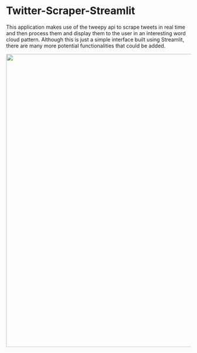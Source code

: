 # Twitter-Scraper-Streamlit

This application makes use of the tweepy api to scrape tweets in real time and then process them and display them to the user in an interesting word cloud pattern. Although this is just a simple interface built using Streamlit, there are many more potential functionalities that could be added. 

<img src="https://github.com/SuvanshVaid27/STREAMLIT-WEBAPPS/blob/main/Twitter-Scraper-Streamlit/twitter.gif" width="800"/>

